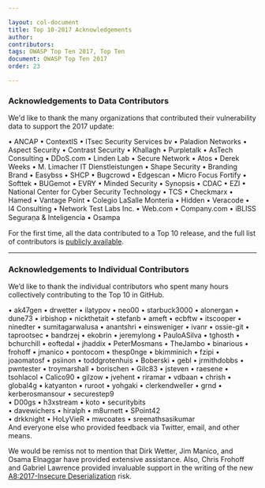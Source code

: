 ```yaml
---

layout: col-document
title: Top 10-2017 Acknowledgements
author:
contributors:
tags: OWASP Top Ten 2017, Top Ten
document: OWASP Top Ten 2017
order: 23

---
```


### Acknowledgements to Data Contributors

We'd like to thank the many organizations that contributed their vulnerability data to support the 2017 update:

• ANCAP	• ContextIS	• ITsec Security Services bv	• Paladion Networks
• Aspect Security	• Contrast Security	• Khallagh	• Purpletalk
• AsTech Consulting	• DDoS.com	• Linden Lab	• Secure Network
• Atos	• Derek Weeks	• M. Limacher
IT Dienstleistungen	• Shape Security
• Branding Brand	• Easybss	• SHCP
• Bugcrowd	• Edgescan	• Micro Focus Fortify	• Softtek
• BUGemot	• EVRY	• Minded Security	• Synopsis
• CDAC	• EZI	• National Center for
Cyber Security
Technology	• TCS
• Checkmarx	• Hamed	• Vantage Point
• Colegio LaSalle
Monteria	• Hidden	• Veracode
• I4 Consulting	• Network Test Labs Inc.	• Web.com
• Company.com	• iBLISS Seguran̤a
& Inteligencia	• Osampa	 
 	 	 
For the first time, all the data contributed to a Top 10 release, and the full list of contributors is [publicly available](https://github.com/OWASP/Top10/tree/master/2017/datacall/submissions).

---

### Acknowledgements to Individual Contributors

We’d like to thank the individual contributors who spent many hours collectively contributing to the Top 10 in GitHub.

• ak47gen	• drwetter	• ilatypov	• neo00	• starbuck3000
• alonergan	• dune73	• irbishop	• nickthetait	• stefanb
• ameft	• ecbftw	• itscooper	• ninedter	• sumitagarwalusa
• anantshri	• einsweniger	• ivanr	• ossie-git	• taprootsec
• bandrzej	• ekobrin	• jeremylong	• PauloASilva	• tghosth
• bchurchill	• eoftedal	• jhaddix	• PeterMosmans	• TheJambo
• binarious	• frohoff	• jmanico	• pontocom	• thesp0nge
• bkimminich	• fzipi	• joaomatosf	• psiinon	• toddgrotenhuis
• Boberski	• gebl	• jrmithdobbs	• pwntester	• troymarshall
• borischen	• Gilc83	• jsteven	• raesene	• tsohlacol
• Calico90	• gilzow	• jvehent	• riramar	• vdbaan
• chrish	• global4g	• katyanton	• ruroot	• yohgaki
• clerkendweller	• grnd	• kerberosmansour	• securestep9	 
• D00gs	• h3xstream	• koto	• securitybits	 
• davewichers	• hiralph	• m8urnett	• SPoint42	 
• drkknight	• HoLyVieR	• mwcoates	• sreenathsasikumar	 
And everyone else who provided feedback via Twitter, email, and other means.

We would be remiss not to mention that Dirk Wetter, Jim Manico, and Osama Elnaggar have provided extensive assistance. Also, Chris Frohoff and Gabriel Lawrence provided invaluable support in the writing of the new [A8:2017-Insecure Deserialization](Top_10-2017_A8-Insecure_Deserialization.md) risk.
